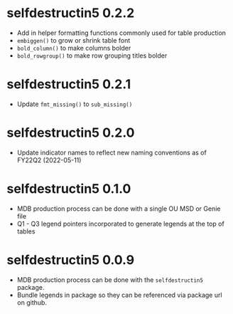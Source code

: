 # selfdestructin5 0.2.2
* Add in helper formatting functions commonly used for table production
* `embiggen()` to grow or shrink table font
* `bold_column()` to make columns bolder
* `bold_rowgroup()` to make row grouping titles bolder

# selfdestructin5 0.2.1
* Update `fmt_missing()` to `sub_missing()`

# selfdestructin5 0.2.0
* Update indicator names to reflect new naming conventions as of FY22Q2 (2022-05-11)

# selfdestructin5 0.1.0
* MDB production process can be done with a single OU MSD or Genie file
* Q1 - Q3 legend pointers incorporated to generate legends at the top of tables

# selfdestructin5 0.0.9

* MDB production process can be done with the `selfdestructin5` package.
* Bundle legends in package so they can be referenced via package url on github.

